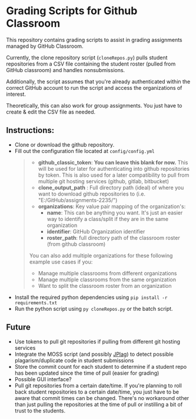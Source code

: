 # Grading Scripts for Github Classroom
This repository contains grading scripts to assist in grading assignments managed by GitHub Classroom. 

Currently, the clone repository script (`cloneRepos.py`) pulls student repositories from a CSV file containing the student roster (pulled from GitHub classroom) and handles nonsubmissions.

Additionally, the script assumes that you're already authenticated within the correct GitHub account to run the script and access the organizations of interest.

Theoretically, this can also work for group assignments. You just have to create & edit the CSV file as needed.

## Instructions:
- Clone or download the github repository.
- Fill out the configuration file located at `config/config.yml`
    > - **github_classic_token**: **You can leave this blank for now.**
    This will be used for later for authenticating into github repositories by token. This is also used for a later compatibility to pull from multiple git hosting services (github, gitlab, bitbucket)
    > - **clone_output_path** : Full directory path (ideal) of where you want to download github repositories to (i.e. "E:/GitHub/assignments-2235/")
    > - **organizations**: Key value pair mapping of the organization's:
    >   - **name**: This can be anything you want. It's just an easier way to identify a class/split if they are in the same organization 
    >   - **identifier**: GitHub Organization identifier
    >   - **roster_path**: full directory path of the classroom roster (from github classroom)
    >
    > You can also add multiple organizations for these following example use cases if you:
    > - Manage multiple classrooms from different organizations
    > - Manage multiple classrooms from the same organization
    > - Want to split the classroom roster from an organization
- Install the required python dependencies using `pip install -r requirements.txt`
- Run the python script using `py cloneRepos.py` or the batch script.

## Future
- Use tokens to pull git repositories if pulling from different git hosting services
- Integrate the MOSS script (and possibly [JPlag](https://github.com/jplag/JPlag)) to detect possible plagarism/duplicate code in student submissions
- Store the commit count for each student to determine if a student repo has been updated since the time of pull (easier for grading)
- Possible GUI interface?
- Pull git repositories from a certain date/time. If you're planning to roll back student repositories to a certain date/time, you just have to be aware that commit times can be changed. There's no workaround other than just pulling the repositories at the time of pull or instilling a bit of trust to the students.
